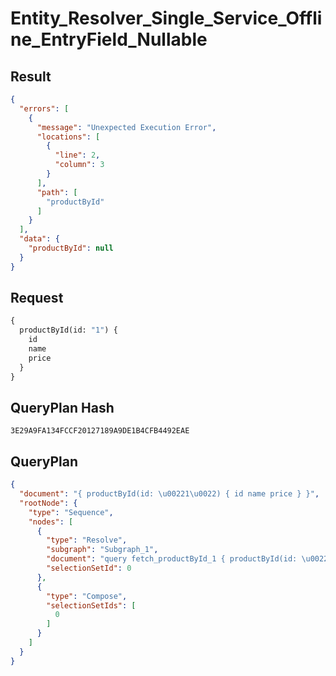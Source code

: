 # Entity_Resolver_Single_Service_Offline_EntryField_Nullable

## Result

```json
{
  "errors": [
    {
      "message": "Unexpected Execution Error",
      "locations": [
        {
          "line": 2,
          "column": 3
        }
      ],
      "path": [
        "productById"
      ]
    }
  ],
  "data": {
    "productById": null
  }
}
```

## Request

```graphql
{
  productById(id: "1") {
    id
    name
    price
  }
}
```

## QueryPlan Hash

```text
3E29A9FA134FCCF20127189A9DE1B4CFB4492EAE
```

## QueryPlan

```json
{
  "document": "{ productById(id: \u00221\u0022) { id name price } }",
  "rootNode": {
    "type": "Sequence",
    "nodes": [
      {
        "type": "Resolve",
        "subgraph": "Subgraph_1",
        "document": "query fetch_productById_1 { productById(id: \u00221\u0022) { id name price } }",
        "selectionSetId": 0
      },
      {
        "type": "Compose",
        "selectionSetIds": [
          0
        ]
      }
    ]
  }
}
```

